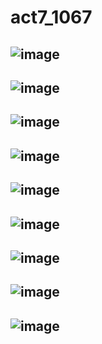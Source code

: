 # act7_1067

![image](https://github.com/user-attachments/assets/f8563e8d-6749-4537-9ae3-4742443672f5)
-
![image](https://github.com/user-attachments/assets/3959d144-c38e-493d-a0aa-c4573d4e8454)
-
![image](https://github.com/user-attachments/assets/eb6523a8-75c8-4411-82f3-03904e0bdcd1)
-
![image](https://github.com/user-attachments/assets/cfc6e356-bc75-40b6-9480-81dae312a449)
-
![image](https://github.com/user-attachments/assets/67e1c86f-3816-4fc1-9a9d-c37a3025e2e4)
-
![image](https://github.com/user-attachments/assets/5f21966a-03bf-46ce-a85e-504c0efa07f2)
-
![image](https://github.com/user-attachments/assets/88e8bbd1-88f3-455a-8047-ebdf190305a9)
-
![image](https://github.com/user-attachments/assets/609ce506-306d-4d2a-ba47-62ee8c438702)
-
![image](https://github.com/user-attachments/assets/846a5764-1b89-43e0-9a22-3b7dee93fad9)
-








